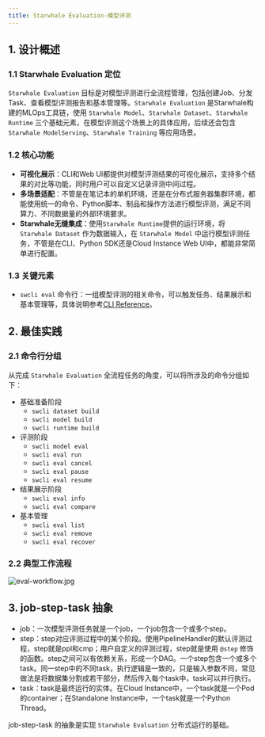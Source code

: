 ```yaml
---
title: Starwhale Evaluation-模型评测
---
```


## 1. 设计概述

### 1.1 Starwhale Evaluation 定位

`Starwhale Evaluation` 目标是对模型评测进行全流程管理，包括创建Job、分发Task、查看模型评测报告和基本管理等。`Starwhale Evaluation` 是Starwhale构建的MLOps工具链，使用 `Starwhale Model`、`Starwhale Dataset`、`Starwhale Runtime` 三个基础元素，在模型评测这个场景上的具体应用，后续还会包含 `Starwhale ModelServing`、`Starwhale Training` 等应用场景。

### 1.2 核心功能

- **可视化展示**：CLI和Web UI都提供对模型评测结果的可视化展示，支持多个结果的对比等功能，同时用户可以自定义记录评测中间过程。
- **多场景适配**：不管是在笔记本的单机环境，还是在分布式服务器集群环境，都能使用统一的命令、Python脚本、制品和操作方法进行模型评测，满足不同算力、不同数据量的外部环境要求。
- **Starwhale无缝集成**：使用`Starwhale Runtime`提供的运行环境，将 `Starwhale Dataset` 作为数据输入，在 `Starwhale Model` 中运行模型评测任务，不管是在CLI、Python SDK还是Cloud Instance Web UI中，都能非常简单进行配置。

### 1.3 关键元素

- `swcli eval` 命令行：一组模型评测的相关命令，可以触发任务、结果展示和基本管理等，具体说明参考[CLI Reference](../reference/cli/eval.md)。

## 2. 最佳实践

### 2.1 命令行分组

从完成 `Starwhale Evaluation` 全流程任务的角度，可以将所涉及的命令分组如下：

- 基础准备阶段
  - `swcli dataset build`
  - `swcli model build`
  - `swcli runtime build`
- 评测阶段
  - `swcli model eval`
  - `swcli eval run`
  - `swcli eval cancel`
  - `swcli eval pause`
  - `swcli eval resume`
- 结果展示阶段
  - `swcli eval info`
  - `swcli eval compare`
- 基本管理
  - `swcli eval list`
  - `swcli eval remove`
  - `swcli eval recover`

### 2.2 典型工作流程

![eval-workflow.jpg](../img/eval-workflow.jpg)

## 3. job-step-task 抽象

- job：一次模型评测任务就是一个job，一个job包含一个或多个step。
- step：step对应评测过程中的某个阶段。使用PipelineHandler的默认评测过程，step就是ppl和cmp；用户自定义的评测过程，step就是使用 `@step` 修饰的函数。step之间可以有依赖关系，形成一个DAG。一个step包含一个或多个task。同一step中的不同task，执行逻辑是一致的，只是输入参数不同，常见做法是将数据集分割成若干部分，然后传入每个task中，task可以并行执行。
- task：task是最终运行的实体。在Cloud Instance中，一个task就是一个Pod的container；在Standalone Instance中，一个task就是一个Python Thread。

job-step-task 的抽象是实现 `Starwhale Evaluation` 分布式运行的基础。
